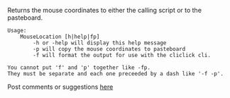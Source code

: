 Returns the mouse coordinates to either the calling script or to the pasteboard.

	Usage:
		MouseLocation [h|help|fp] 
			-h or -help will display this help message
			-p will copy the mouse coordinates to pasteboard
			-f will format the output for use with the cliclick cli.

	You cannot put 'f' and 'p' together like -fp.
	They must be separate and each one preceeded by a dash like '-f -p'.
	
Post comments or suggestions [here](http://allancraig.net/index.php?option=com_content&view=article&id=137:getting-mouse-coordinates&catid=39:objective-c&Itemid=86)